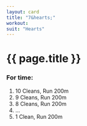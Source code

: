 ```yaml
---
layout: card
title: "7&hearts;"
workout:
suit: "Hearts"
---
```


<h1 class="red">{{ page.title }}</h1>

<h3>For time:</h3>

<ol>
  <li>10 Cleans, Run 200m</li>
  <li>9 Cleans, Run 200m</li>
  <li>8 Cleans, Run 200m</li>
  <li>...</li>
  <li>1 Clean, Run 200m</li>
</ol>

